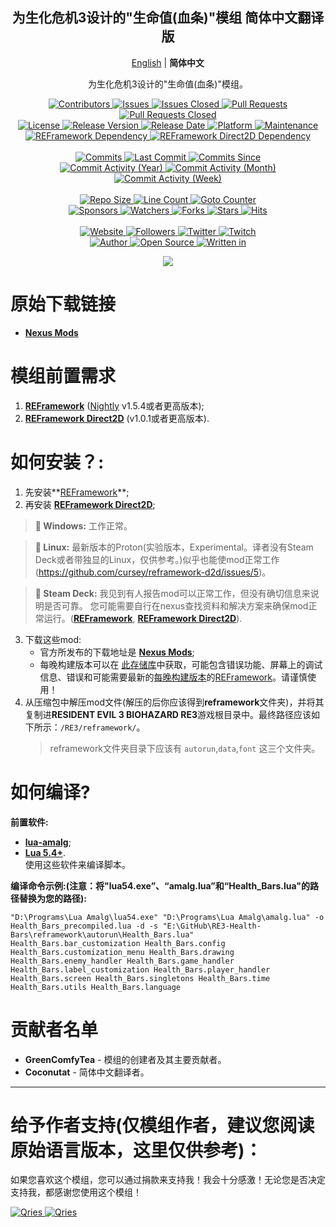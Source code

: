 <p align="center">
	<h2 align="center"><b>为生化危机3设计的"生命值(血条)"模组 简体中文翻译版</b></h2>
	<p align="center">
		<a href="README.md">English</a> | <b>简体中文</b>
	</p>
	<p align="center">为生化危机3设计的"生命值(血条)"模组。</p>
</p>

<p align="center">
	<a href="https://github.com/GreenComfyTea/RE3-Health-Bars/graphs/contributors">
		<img alt="Contributors" src="https://custom-icon-badges.demolab.com/github/contributors/GreenComfyTea/RE3-Health-Bars?logo=person-add" />
	</a>
	<a href="https://github.com/GreenComfyTea/RE3-Health-Bars/issues">
		<img alt="Issues" src="https://custom-icon-badges.demolab.com/github/issues/GreenComfyTea/RE3-Health-Bars?logo=issue-opened" />
	</a>
	<a href="https://github.com/GreenComfyTea/RE3-Health-Bars/issues">
		<img alt="Issues Closed" src="https://custom-icon-badges.demolab.com/github/issues-closed/GreenComfyTea/RE3-Health-Bars?logo=issue-closed" />
	</a>
	<a href="https://github.com/GreenComfyTea/RE3-Health-Bars/pulls">
		<img alt="Pull Requests" src="https://custom-icon-badges.demolab.com/github/issues-pr/GreenComfyTea/RE3-Health-Bars?logo=git-pull-request" />
	</a>
	<a href="https://github.com/GreenComfyTea/RE3-Health-Bars/pulls">
		<img alt="Pull Requests Closed" src="https://custom-icon-badges.demolab.com/github/issues-pr-closed/GreenComfyTea/RE3-Health-Bars?logo=git-pull-request-closed" />
	</a>
	<br>
	<a href="https://github.com/GreenComfyTea/RE3-Health-Bars/blob/main/LICENSE">
		<img alt="License" src="https://custom-icon-badges.demolab.com/github/license/GreenComfyTea/RE3-Health-Bars?logo=law" />
	</a>
	<a href="https://github.com/GreenComfyTea/RE3-Health-Bars/releases">
		<img alt="Release Version" src="https://custom-icon-badges.demolab.com/github/v/release/GreenComfyTea/RE3-Health-Bars?logo=tag" />
	</a>
	<a href="https://github.com/GreenComfyTea/RE3-Health-Bars/releases">
		<img alt="Release Date" src="https://custom-icon-badges.demolab.com/github/release-date/GreenComfyTea/RE3-Health-Bars?logo=clock" />
	</a>
	<a href="">
		<img alt="Platform" src="https://custom-icon-badges.demolab.com/badge/platform-win%20%7C%20linux%20%7C%20steam%20deck-blue?logo=device-desktop" />
	</a>
	<a href="">
		<img alt="Maintenance" src="https://custom-icon-badges.demolab.com/maintenance/yes/2024?logo=tools" />
	</a>
	<br>
	<a href="https://nexusmods.com/residentevil32020/mods/882">
		<img alt="REFramework Dependency" src="https://custom-icon-badges.demolab.com/badge/dependency-REFramework%20v1.5.4%2B-green?logo=package-dependencies" />
	</a>
   	<a href="https://nexusmods.com/residentevilvillage/mods/400">
		<img alt="REFramework Direct2D Dependency" src="https://custom-icon-badges.demolab.com/badge/dependency-REFramework%20Direct2D%20v1.0.1%2B-yellow?logo=package-dependencies" />
	</a>
	<br>
	<br>
	<a href="https://github.com/GreenComfyTea/RE3-Health-Bars/commits/main">
		<img alt="Commits" src="https://custom-icon-badges.demolab.com/github/commit-activity/t/GreenComfyTea/RE3-Health-Bars?logo=git-commit" />
	</a>
	<a href="https://github.com/GreenComfyTea/RE3-Health-Bars/commits/main">
		<img alt="Last Commit" src="https://custom-icon-badges.demolab.com/github/last-commit/GreenComfyTea/RE3-Health-Bars?logo=git-commit" />
	</a>
	<a href="https://github.com/GreenComfyTea/RE3-Health-Bars/commits/main">
		<img alt="Commits Since" src="https://custom-icon-badges.demolab.com/github/commits-since/GreenComfyTea/RE3-Health-Bars/latest?logo=git-commit" />
	</a>
	<br>
	<a href="https://github.com/GreenComfyTea/RE3-Health-Bars/graphs/commit-activity">
		<img alt="Commit Activity (Year)" src="https://custom-icon-badges.demolab.com/github/commit-activity/y/GreenComfyTea/RE3-Health-Bars?logo=pulse" />
	</a>
	<a href="https://github.com/GreenComfyTea/RE3-Health-Bars/graphs/commit-activity">
		<img alt="Commit Activity (Month)" src="https://custom-icon-badges.demolab.com/github/commit-activity/m/GreenComfyTea/RE3-Health-Bars?logo=pulse" />
	</a>
	<a href="https://github.com/GreenComfyTea/RE3-Health-Bars/graphs/commit-activity">
		<img alt="Commit Activity (Week)" src="https://custom-icon-badges.demolab.com/github/commit-activity/w/GreenComfyTea/RE3-Health-Bars?logo=pulse" />
	</a>
	<br>
	<br>
	<a href="">
		<img alt="Repo Size" src="https://custom-icon-badges.demolab.com/github/repo-size/GreenComfyTea/RE3-Health-Bars?logo=database" />
	</a>
	<a href="">
		<img alt="Line Count" src="https://sloc.xyz/github/GreenComfyTea/RE3-Health-Bars" />
	</a>
	<a href="">
		<img alt="Goto Counter" src="https://custom-icon-badges.demolab.com/github/search/GreenComfyTea/RE3-Health-Bars/goto?logo=git-compare" />
	</a>
	<br>
	<a href="https://github.com/sponsors/GreenComfyTea">
		<img alt="Sponsors" src="https://custom-icon-badges.demolab.com/github/sponsors/GreenComfyTea?logo=heart" />
	</a>
	<a href="https://github.com/GreenComfyTea/RE3-Health-Bars/watchers">
		<img alt="Watchers" src="https://custom-icon-badges.demolab.com/github/watchers/GreenComfyTea/RE3-Health-Bars?logo=eye" />
	</a>
	<a href="https://github.com/GreenComfyTea/RE3-Health-Bars/forks">
		<img alt="Forks" src="https://custom-icon-badges.demolab.com/github/forks/GreenComfyTea/RE3-Health-Bars?logo=repo-forked" />
	</a>
	<a href="https://github.com/GreenComfyTea/RE3-Health-Bars/stargazers">
		<img alt="Stars" src="https://custom-icon-badges.demolab.com/github/stars/GreenComfyTea/RE3-Health-Bars?logo=star" />
	</a>
	<a href="https://github.com/GreenComfyTea/RE3-Health-Bars/graphs/traffic">
		<img alt="Hits" src="https://custom-icon-badges.demolab.com/endpoint?url=https://hits.dwyl.com/GreenComfyTea/RE3-Health-Bars.json?color=blue&logo=eye" />
	</a>
	<br>
	<br>
	<a href="https://nexusmods.com/residentevil32020/mods/923">
		<img alt="Website" src="https://custom-icon-badges.demolab.com/website?down_color=red&down_message=down&up_color=brightgreen&up_message=up&logo=link&url=https://nexusmods.com/residentevil32020/mods/923" />
	</a>
	<a href="https://github.com/GreenComfyTea?tab=followers">
		<img alt="Followers" src="https://custom-icon-badges.demolab.com/github/followers/GreenComfyTea?logo=people" />
	</a>
	<a href="https://twitter.com/GreenComfyTea">
		<img alt="Twitter" src="https://img.shields.io/twitter/follow/GreenComfyTea?logo=twitter" />
	</a>
	<a href="https://twitch.tv/GreenComfyTea">
		<img alt="Twitch" src="https://img.shields.io/twitch/status/GreenComfyTea?logo=twitch" />
	</a>
	<br>
	<a href="https://github.com/GreenComfyTea">
		<img alt="Author" src="https://custom-icon-badges.demolab.com/badge/author-GreenComfyTea-green?logo=person" />
	</a>
	<a href="https://github.com/topics/open-source">
		<img alt="Open Source" src="https://img.shields.io/badge/open%20source-%20yes-brightgreen?logo=openvpn" />
	</a>
	<a href="https://cursey.github.io/reframework-book/index.html#lua-scripting">
		<img alt="Written in" src="https://custom-icon-badges.demolab.com/badge/written in-lua-000080?logo=terminal" />
	</a>
</p>

<p align="center">
	<a>
		<img align="center" src="https://user-images.githubusercontent.com/30152047/226180919-2ddaacc2-f8c7-4688-8ec0-1958da87f91a.png" />
	</a>
</p>

# 原始下载链接  
* **[Nexus Mods](https://nexusmods.com/residentevil32020/mods/923)**  

# 模组前置需求  
1. **[REFramework](https://nexusmods.com/residentevil32020/mods/882)** ([Nightly](https://github.com/praydog/REFramework-nightly/releases) v1.5.4或者更高版本);
2. **[REFramework Direct2D](https://nexusmods.com/residentevil32020/mods/922)** (v1.0.1或者更高版本).

# 如何安装？:
1. 先安装**[REFramework](https://nexusmods.com/residentevil32020/mods/882)**;
2. 再安装 **[REFramework Direct2D](https://nexusmods.com/residentevil32020/mods/922)**;
>**:pushpin: Windows:** 工作正常。  
  
>**:pushpin: Linux:** 最新版本的Proton(实验版本，Experimental。译者没有Steam Deck或者带独显的Linux，仅供参考。)似乎也能使mod正常工作 (https://github.com/cursey/reframework-d2d/issues/5)。
  
>**:pushpin: Steam Deck:** 我见到有人报告mod可以正常工作，但没有确切信息来说明是否可靠。 您可能需要自行在nexus查找资料和解决方案来确保mod正常运行。(**[REFramework](https://nexusmods.com/residentevil32020/mods/882)**, **[REFramework Direct2D](https://nexusmods.com/monsterhunterrise/mods/134)**).
   

3. 下载这些mod:
    * 官方所发布的下载地址是 **[Nexus Mods](https://nexusmods.com/residentevil32020/mods/923)**;
    * 每晚构建版本可以在 [此存储库](https://github.com/GreenComfyTea/RE3-Health-Bars)中获取，可能包含错误功能、屏幕上的调试信息、错误和可能需要最新的[每晚构建版本](https://github.com/praydog/REFramework-nightly/releases)的[REFramework](https://nexusmods.com/residentevil32020/mods/882)。请谨慎使用！  
4. 从压缩包中解压mod文件(解压的后你应该得到**reframework**文件夹)，并将其复制进**RESIDENT EVIL 3 BIOHAZARD RE3**游戏根目录中。最终路径应该如下所示：`/RE3/reframework/`。
   > reframework文件夹目录下应该有 `autorun`,`data`,`font` 这三个文件夹。
  
# 如何编译?
**前置软件:**
+ **[lua-amalg](https://github.com/siffiejoe/lua-amalg)**;  
+ **[Lua 5.4+](https://lua.org/)**.  
使用这些软件来编译脚本。  
  
**编译命令示例:(注意：将"lua54.exe”、“amalg.lua”和“Health_Bars.lua"的路径替换为您的路径):**  

`"D:\Programs\Lua Amalg\lua54.exe" "D:\Programs\Lua Amalg\amalg.lua" -o Health_Bars_precompiled.lua -d -s "E:\GitHub\RE3-Health-Bars\reframework\autorun\Health_Bars.lua" Health_Bars.bar_customization Health_Bars.config Health_Bars.customization_menu Health_Bars.drawing Health_Bars.enemy_handler Health_Bars.game_handler Health_Bars.label_customization Health_Bars.player_handler Health_Bars.screen Health_Bars.singletons Health_Bars.time Health_Bars.utils Health_Bars.language`
  
# 贡献者名单  
+ **GreenComfyTea** - 模组的创建者及其主要贡献者。  
+ **Coconutat** - 简体中文翻译者。  
  
***
# 给予作者支持(仅模组作者，建议您阅读原始语言版本，这里仅供参考)：

如果您喜欢这个模组，您可以通过捐款来支持我！我会十分感激！无论您是否决定支持我，都感谢您使用这个模组！

 <a href="https://streamelements.com/GreenComfyTea/tip">
  <img alt="Qries" src="https://panels.twitch.tv/panel-48897356-image-c6155d48-b689-4240-875c-f3141355cb56">
</a>
<a href="https://ko-fi.com/GreenComfyTea">
  <img alt="Qries" src="https://panels.twitch.tv/panel-48897356-image-c2fcf835-87e4-408e-81e8-790789c7acbc">
</a>
